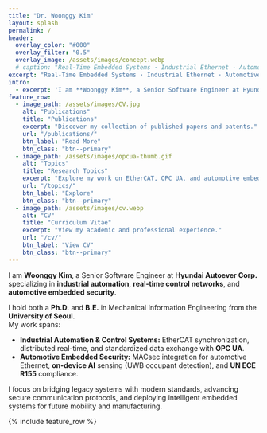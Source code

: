 ```yaml
---
title: "Dr. Woonggy Kim"
layout: splash
permalink: /
header:
  overlay_color: "#000"
  overlay_filter: "0.5"
  overlay_image: /assets/images/concept.webp
  # caption: "Real-Time Embedded Systems · Industrial Ethernet · Automotive Embedded/Network Security"
excerpt: "Real-Time Embedded Systems · Industrial Ethernet · Automotive Embedded/Network Security"
intro:
  - excerpt: 'I am **Woonggy Kim**, a Senior Software Engineer at Hyundai Autoever Corp., specializing in **industrial automation**, **real-time control networks**, and **automotive embedded security**. My work bridges **legacy systems** and **emerging technologies** like EtherCAT, OPC UA, MACsec, and on-device AI to create secure, interoperable, and high-performance solutions.'
feature_row:
  - image_path: /assets/images/CV.jpg
    alt: "Publications"
    title: "Publications"
    excerpt: "Discover my collection of published papers and patents."
    url: "/publications/"
    btn_label: "Read More"
    btn_class: "btn--primary"
  - image_path: /assets/images/opcua-thumb.gif
    alt: "Topics"
    title: "Research Topics"
    excerpt: "Explore my work on EtherCAT, OPC UA, and automotive embedded security."
    url: "/topics/"
    btn_label: "Explore"
    btn_class: "btn--primary"
  - image_path: /assets/images/cv.webp
    alt: "CV"
    title: "Curriculum Vitae"
    excerpt: "View my academic and professional experience."
    url: "/cv/"
    btn_label: "View CV"
    btn_class: "btn--primary"
---
```


I am **Woonggy Kim**, a Senior Software Engineer at **Hyundai Autoever Corp.** specializing in **industrial automation**, **real-time control networks**, and **automotive embedded security**.

I hold both a **Ph.D.** and **B.E.** in Mechanical Information Engineering from the **University of Seoul**.  
My work spans:

- **Industrial Automation & Control Systems:** EtherCAT synchronization, distributed real-time, and standardized data exchange with **OPC UA**.  
- **Automotive Embedded Security:** MACsec integration for automotive Ethernet, **on-device AI** sensing (UWB occupant detection), and **UN ECE R155** compliance.

I focus on bridging legacy systems with modern standards, advancing secure communication protocols, and deploying intelligent embedded systems for future mobility and manufacturing.


{% include feature_row %}

